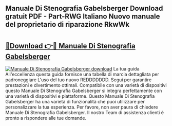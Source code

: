 ## Manuale Di Stenografia Gabelsberger Download gratuit PDF - Part-RWG Italiano Nuovo manuale del proprietario di riparazione RkwWk

# <h2><a href="http://dfgo78.blite.top/?on=Manuale+Di+Stenografia+Gabelsberger">🔗Download 👉🔴 Manuale Di Stenografia Gabelsberger</a></h2>

[![Manuale Di Stenografia Gabelsberger download](https://i.imgur.com/lujVjoI.png)](http://dfgo78.blite.top/?on=Manuale+Di+Stenografia+Gabelsberger)
La tua guida All'eccellenza questa guida fornisce una tabella di marcia dettagliata per padroneggiare L'uso del tuo nuovo REDDDDDDD. Segui per garantire prestazioni e divertimento ottimali. Compatibile con una varietà di dispositivi questo Manuale Di Stenografia Gabelsberger si integra perfettamente con una varietà di dispositivi e piattaforme. Questo Manuale Di Stenografia Gabelsberger ha una varietà di funzionalità che puoi utilizzare per personalizzare la tua esperienza. Per favore, non aver paura di chiedere Manuale Di Stenografia Gabelsberger. Il nostro Team di assistenza clienti è pronto a rispondere alle tue domande.
